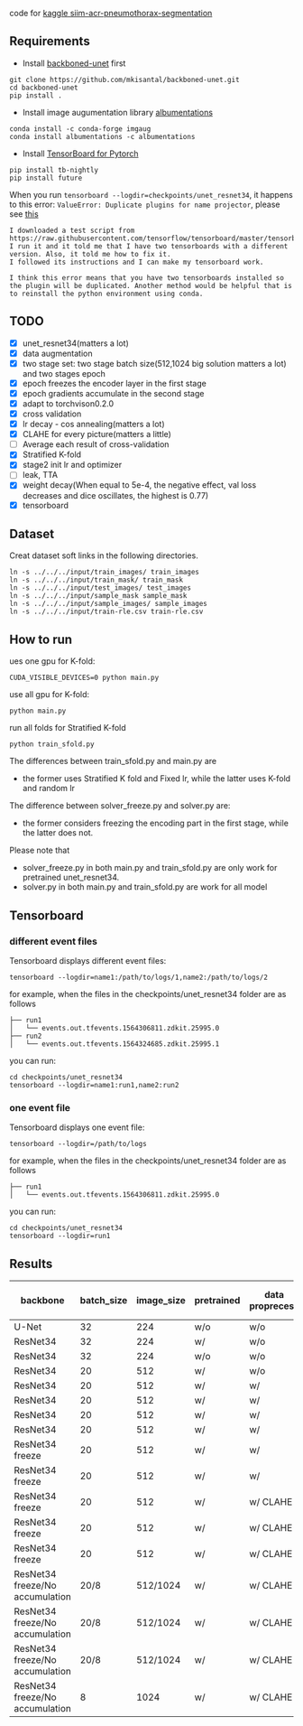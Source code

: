 code for [kaggle siim-acr-pneumothorax-segmentation](https://www.kaggle.com/c/siim-acr-pneumothorax-segmentation)

## Requirements
* Install [backboned-unet](https://github.com/mkisantal/backboned-unet) first
```
git clone https://github.com/mkisantal/backboned-unet.git
cd backboned-unet
pip install .
```
* Install image augumentation library [albumentations](https://github.com/albu/albumentations)
```
conda install -c conda-forge imgaug
conda install albumentations -c albumentations
```
* Install [TensorBoard for Pytorch](https://pytorch.org/docs/stable/tensorboard.html)
```
pip install tb-nightly
pip install future
```

When you run `tensorboard --logdir=checkpoints/unet_resnet34`,  it happens to this error: `ValueError: Duplicate plugins for name projector`, please see [this](https://github.com/pytorch/pytorch/issues/22676)
```
I downloaded a test script from https://raw.githubusercontent.com/tensorflow/tensorboard/master/tensorboard/tools/diagnose_tensorboard.py
I run it and it told me that I have two tensorboards with a different version. Also, it told me how to fix it.
I followed its instructions and I can make my tensorboard work.

I think this error means that you have two tensorboards installed so the plugin will be duplicated. Another method would be helpful that is to reinstall the python environment using conda.
```

## TODO
- [x] unet_resnet34(matters a lot)
- [x] data augmentation
- [x] two stage set: two stage batch size(512,1024 big solution matters a lot) and two stages epoch
- [x] epoch freezes the encoder layer in the first stage
- [x] epoch gradients accumulate in the second stage
- [x] adapt to torchvison0.2.0
- [x] cross validation
- [x] lr decay - cos annealing(matters a lot)
- [x] CLAHE for every picture(matters a little)
- [ ] Average each result of cross-validation 
- [x] Stratified K-fold
- [x] stage2 init lr and optimizer
- [ ] leak, TTA
- [x] weight decay(When equal to 5e-4, the negative effect, val loss decreases and dice oscillates, the highest is 0.77)
- [x] tensorboard

## Dataset
Creat dataset soft links in the following directories.
```
ln -s ../../../input/train_images/ train_images
ln -s ../../../input/train_mask/ train_mask
ln -s ../../../input/test_images/ test_images
ln -s ../../../input/sample_mask sample_mask
ln -s ../../../input/sample_images/ sample_images
ln -s ../../../input/train-rle.csv train-rle.csv
```

## How to run
ues one gpu for K-fold:
```
CUDA_VISIBLE_DEVICES=0 python main.py
```

use all gpu for K-fold:
```
python main.py
```

run all folds for Stratified K-fold
```
python train_sfold.py
```

The differences between train_sfold.py and main.py are
- the former uses Stratified K fold and Fixed lr, while the latter uses K-fold and random lr

The difference between solver_freeze.py and solver.py are:
- the former considers freezing the encoding part in the first stage, while the latter does not.

Please note that
- solver_freeze.py in both main.py and train_sfold.py are only work for pretrained unet_resnet34. 
- solver.py in both main.py and train_sfold.py are work for all model
  
## Tensorboard
### different event files
Tensorboard displays different event files:
```
tensorboard --logdir=name1:/path/to/logs/1,name2:/path/to/logs/2
```

for example, when the files in the checkpoints/unet_resnet34 folder are as follows
```
├── run1
│   └── events.out.tfevents.1564306811.zdkit.25995.0
├── run2
│   └── events.out.tfevents.1564324685.zdkit.25995.1
```

you can run:
```
cd checkpoints/unet_resnet34
tensorboard --logdir=name1:run1,name2:run2
```

### one event file
Tensorboard displays one event file:
```
tensorboard --logdir=/path/to/logs
```

for example, when the files in the checkpoints/unet_resnet34 folder are as follows
```
├── run1
│   └── events.out.tfevents.1564306811.zdkit.25995.0
```

you can run:
```
cd checkpoints/unet_resnet34
tensorboard --logdir=run1
```

## Results
|backbone|batch_size|image_size|pretrained|data proprecess|mask resize|less than sum|T|lr|thresh|sum|score|
|--|--|--|--|--|--|--|--|--|--|--|--|
|U-Net|32|224|w/o|w/o|w/o|w/o|w/o|random|||0.7019|
|ResNet34|32|224|w/|w/o|w/o|w/o|w/o|random|||0.7172|
|ResNet34|32|224|w/o|w/o|w/o|w/o|w/o|random|||0.7295|
|ResNet34|20|512|w/|w/o|w/o|w/o|w/o|random|||0.7508|
|ResNet34|20|512|w/|w/|w/o|w/o|w/o|random|||0.7603|
|ResNet34|20|512|w/|w/|w|w/o|w|random|||0.7974|
|ResNet34|20|512|w/|w/|w|1024*2|w/o|random|||0.7834|
|ResNet34|20|512|w/|w/|w|2048*2|w|random||115|0.8112|
|ResNet34 freeze|20|512|w/|w/|w|2048*2|w|random||107|0.8118|
|ResNet34 freeze|20|512|w/|w/|w/|2048*2|w|CosineAnnealingLR|0.45|164|0.8259|
|ResNet34 freeze|20|512|w/|w/ CLAHE|w/|2048*2|w|CosineAnnealingLR|0.47|208|0.8401|
|ResNet34 freeze|20|512|w/|w/ CLAHE|w/|2048*2|w|CosineAnnealingLR|0.40|225|0.8412|
|ResNet34 freeze|20|512|w/|w/ CLAHE|w/|2048*2|w|CosineAnnealingLR|0.36|-|0.8446|
|ResNet34 freeze/No accumulation|20/8|512/1024|w/|w/ CLAHE|512|2048*2|w|CosineAnnealingLR|0.48|210|0.8419|
|ResNet34 freeze/No accumulation|20/8|512/1024|w/|w/ CLAHE|1024|1024*2|w|CosineAnnealingLR|0.48|118|0.7969|
|ResNet34 freeze/No accumulation|20/8|512/1024|w/|w/ CLAHE|1024|1024*2|w|CosineAnnealingLR|0.30|172|0.7958|
|ResNet34 freeze/No accumulation|8|1024|w/|w/ CLAHE|1024|2048*2|w|CosineAnnealingLR|0.35|209|0.8399|

